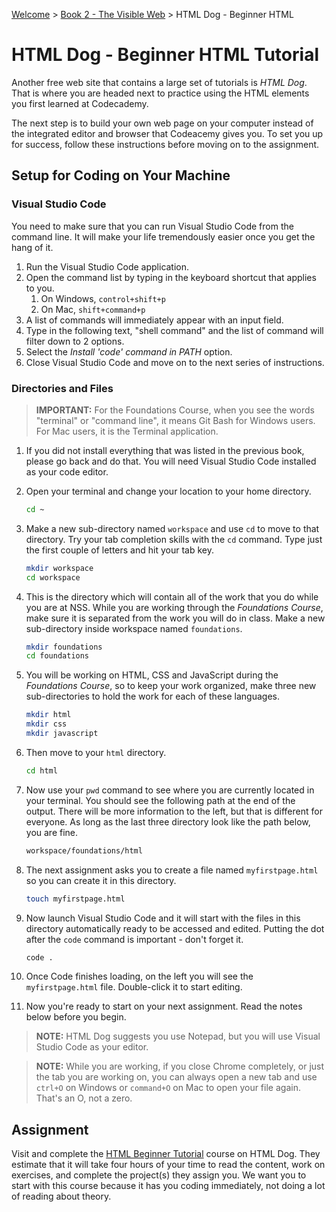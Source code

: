 [Welcome](https://nashville-software-school.github.io/prework/) > [Book 2 - The Visible Web](../README.md) > HTML Dog - Beginner HTML

# HTML Dog - Beginner HTML Tutorial

Another free web site that contains a large set of tutorials is *HTML Dog*. That is where you are headed next to practice using the HTML elements you first learned at Codecademy.

The next step is to build your own web page on your computer instead of the integrated editor and browser that Codeacemy gives you. To set you up for success, follow these instructions before moving on to the assignment.

## Setup for Coding on Your Machine

### Visual Studio Code

You need to make sure that you can run Visual Studio Code from the command line. It will make your life tremendously easier once you get the hang of it.

1. Run the Visual Studio Code application.
1. Open the command list by typing in the keyboard shortcut that applies to you.
    1. On Windows, `control+shift+p`
    1. On Mac, `shift+command+p`
1. A list of commands will immediately appear with an input field.
1. Type in the following text, "shell command" and the list of command will filter down to 2 options.
1. Select the *_Install 'code' command in PATH_* option.
1. Close Visual Studio Code and move on to the next series of instructions.

### Directories and Files

> **IMPORTANT:** For the Foundations Course, when you see the words "terminal" or "command line", it means Git Bash for Windows users. For Mac users, it is the Terminal application.

1. If you did not install everything that was listed in the previous book, please go back and do that. You will need Visual Studio Code installed as your code editor.
1. Open your terminal and change your location to your home directory.
    ```sh
    cd ~
    ```

1. Make a new sub-directory named `workspace` and use `cd` to move to that directory. Try your tab completion skills with the `cd` command. Type just the first couple of letters and hit your tab key.
    ```sh
    mkdir workspace
    cd workspace
    ```

1. This is the directory which will contain all of the work that you do while you are at NSS. While you are working through the *Foundations Course*, make sure it is separated from the work you will do in class. Make a new sub-directory inside workspace named `foundations`.
    ```sh
    mkdir foundations
    cd foundations
    ```
1. You will be working on HTML, CSS and JavaScript during the *Foundations Course*, so to keep your work organized, make three new sub-directories to hold the work for each of these languages.
    ```sh
    mkdir html
    mkdir css
    mkdir javascript
    ```
1. Then move to your `html` directory.
    ```sh
    cd html
    ```
1. Now use your `pwd` command to see where you are currently located in your terminal. You should see the following path at the end of the output. There will be more information to the left, but that is different for everyone. As long as the last three directory look like the path below, you are fine.
    ```sh
    workspace/foundations/html
    ```
1. The next assignment asks you to create a file named `myfirstpage.html` so you can create it in this directory.
    ```sh
    touch myfirstpage.html
    ```
1. Now launch Visual Studio Code and it will start with the files in this directory automatically ready to be accessed and edited. Putting the dot after the `code` command is important - don't forget it.
    ```sh
    code .
    ```
1. Once Code finishes loading, on the left you will see the `myfirstpage.html` file. Double-click it to start editing.
1. Now you're ready to start on your next assignment. Read the notes below before you begin.

> **NOTE:** HTML Dog suggests you use Notepad, but you will use Visual Studio Code as your editor.

> **NOTE:** While you are working, if you close Chrome completely, or just the tab you are working on, you can always open a new tab and use `ctrl+O` on Windows or `command+O` on Mac to open your file again. That's an O, not a zero.

## Assignment

Visit and complete the [HTML Beginner Tutorial](https://www.htmldog.com/guides/html/beginner/) course on HTML Dog. They estimate that it will take four hours of your time to read the content, work on exercises, and complete the project(s) they assign you. We want you to start with this course because it has you coding immediately, not doing a lot of reading about theory.
